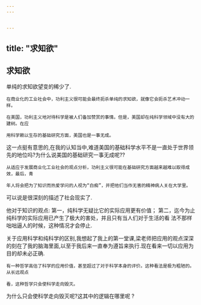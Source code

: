 ```yaml
---
---


---
```

title: "求知欲"
---
## 求知欲

单纯的求知欲望变的稀少了.

```
在商业化的工业社会中，功利主义很可能会最终扼杀单纯的求知欲，就像它会扼杀艺术冲动一样。
```

```
在美国，功利主义地对待科学是被人们备加赞赏的事情。但是，美国却在纯科学领域中没有大的建树。在应

用科学赖以生存的基础研究方面，美国也是一事无成。
```

这一点挺有意思的,在我的认知当中,难道美国的基础科学水平不是一直处于世界领先的地位吗?为什么说美国的基础研究一事无成呢??

```
从适应于发展商业化工业社会的观点分析，功利主义很可能在基础研究方面越来越难以取得成效，最后，青

年人将会把为了知识而热爱学问的人视为“白痴”，并把他们当作无害的精神病人关在大学里。
```

可以说是很深刻的描述了社会现实了.


他对于知识的观点:
第一，纯科学无疑比它的实际应用更有价值；
第二，迄今为止纯科学的实际应用已产生了极大的害处，并且只有当人们对于生活的看
法不那样咄咄逼人的时候，这种情况才会停止.

关于应用科学和纯科学的区别,我想起了我上的第一堂课,梁老师把应用的观点深深的刻在了我的脑海里面,以至于我后来一直奉为遵旨来执行.现在看来一切以应用为目的却未必正确.


```
有一种哲学高估了科学的应用价值，甚至超过了对于科学本身的评价。这种看法是极为粗陋的。从长远观点

看，这种哲学只会使科学走向毁灭。
```

为什么只会使科学走向毁灭呢?这其中的逻辑在哪里呢 ?
